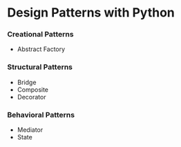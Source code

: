 # Design Patterns with Python

### Creational Patterns
- Abstract Factory

### Structural Patterns
- Bridge
- Composite
- Decorator

### Behavioral Patterns
- Mediator
- State
